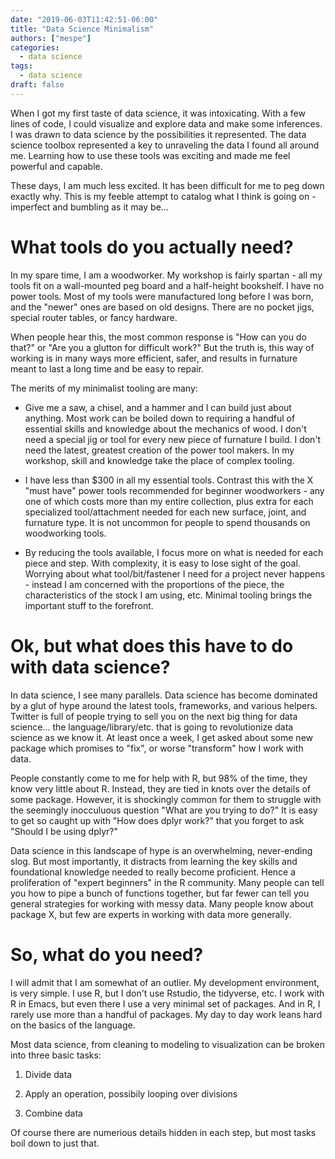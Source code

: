 ```yaml
---
date: "2019-06-03T11:42:51-06:00"
title: "Data Science Minimalism"
authors: ["mespe"]
categories:
  - data science
tags:
  - data science
draft: false
---
```


When I got my first taste of data science, it was intoxicating. With a
few lines of code, I could visualize and explore data and make some
inferences. I was drawn to data science by the possibilities it represented. The
data science toolbox represented a key to unraveling the data I found
all around me. Learning how to use these tools was exciting and made
me feel powerful and capable. 

These days, I am much less excited. It has been difficult for me
to peg down exactly why. This is my feeble attempt to catalog what I
think is going on - imperfect and bumbling as it may be...

# What tools do you actually need?

In my spare time, I am a woodworker. My workshop is fairly spartan -
all my tools fit on a wall-mounted peg board and a half-height
bookshelf. I have no power tools. Most of my tools were manufactured
long before I was born, and the "newer" ones are based on old
designs. There are no pocket jigs, special router tables, or fancy
hardware. 

When people hear this, the most common response is "How can you do
that?" or "Are you a glutton for difficult work?" But the truth is,
this way of working is in many ways more efficient, safer, and results
in furnature meant to last a long time and be easy to
repair. 

The merits of my minimalist tooling are many:

  - Give me a saw, a chisel, and a hammer and I can build just about
  anything. Most work can be boiled down to requiring a handful of
  essential skills and knowledge about the mechanics of wood. I don't
  need a special jig or tool for every new piece of furnature I
  build. I don't need the latest, greatest creation of the power tool
  makers. In my workshop, skill and knowledge take the place
  of complex tooling.

  - I have less than $300 in all my essential tools. Contrast this with the X
  "must have" power tools recommended for beginner woodworkers - any one
  of which costs more than my entire collection, plus extra for each
  specialized tool/attachment needed for each new surface, joint, and
  furnature type. It is not uncommon for people to spend thousands on
  woodworking tools. 

  - By reducing the tools available, I focus more on what is needed
  for each piece and step. With complexity, it is easy to lose sight
  of the goal. Worrying about what tool/bit/fastener I need for a
  project never happens - instead I am concerned with the proportions
  of the piece, the characteristics of the stock I am using,
  etc. Minimal tooling brings the important stuff to the forefront.

# Ok, but what does this have to do with data science?

In data science, I see many parallels. Data science has become
dominated by a glut of hype around the latest tools, frameworks, and
various helpers. Twitter is full of people trying to sell you on the next big
thing for data science... the language/library/etc. that is going to
revolutionize data science as we know it. At least once a week, I get
asked about some new package which promises to "fix", or worse
"transform" how I work with data. 

People constantly come to me for help with R, but 98\% of the time,
they know very little about R. Instead, they are tied in knots over
the details of some package. However, it is shockingly common for them to
struggle with the seemingly inocculuous question "What are you trying
to do?" It is easy to get so caught up with "How does dplyr work?"
that you forget to ask "Should I be using dplyr?"

Data science in this landscape of hype is an overwhelming, never-ending
slog. But most importantly, it distracts from learning the key skills
and foundational knowledge needed to really become proficient. Hence a
proliferation of "expert beginners" in the R community. Many people
can tell you how to pipe a bunch of functions together, but far fewer
can tell you general strategies for working with messy data. Many
people know about package X, but few are experts in working with data
more generally. 

# So, what do you need?

I will admit that I am somewhat of an outlier. My development environment, is very
simple. I use R, but I don't use Rstudio, the tidyverse, etc. I work
with R in Emacs, but even there I use a very minimal set of
packages. And in R, I rarely use more than a handful of packages. My
day to day work leans hard on the basics of the language. 

Most data science, from cleaning to modeling to visualization can be
broken into three basic tasks:

1. Divide data 

2. Apply an operation, possibily looping over divisions

3. Combine data

Of course there are numerious details hidden in each step, but most
tasks boil down to just that. 
